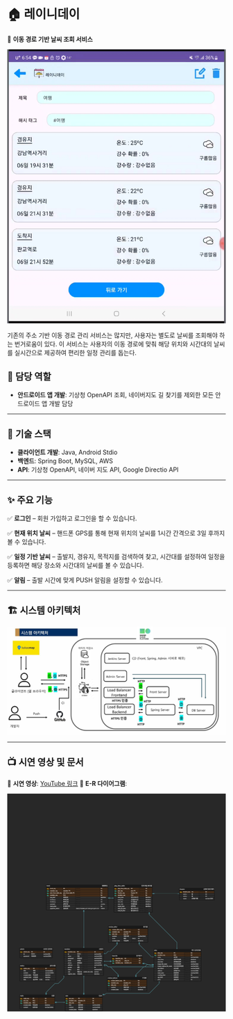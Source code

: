 # 🏠 레이니데이 

📍 **이동 경로 기반 날씨 조회 서비스**


![스크린샷](https://github.com/GunWooJung/READMEImage/blob/main/rainyday.jpg)

기존의 주소 기반 이동 경로 관리 서비스는 많지만, 사용자는 별도로 날씨를 조회해야 하는 번거로움이 있다. 이 서비스는 사용자의 이동 경로에 맞춰 해당 위치와 시간대의 날씨를 실시간으로 제공하여 편리한 일정 관리를 돕는다.

## 🎯 담당 역할

- **안드로이드 앱 개발**: 기상청 OpenAPI 조회, 네이버지도 길 찾기를 제외한 모든 안드로이드 앱 개발 담당

---

## 📄 기술 스택

- **클라이언트 개발**: Java, Android Stdio
- **백엔드**: Spring Boot, MySQL, AWS
- **API**: 기상청 OpenAPI, 네이버 지도 API, Google Directio API
---

## ✨ 주요 기능

✅ **로그인** – 회원 가입하고 로그인을 할 수 있습니다.

✅ **현재 위치 날씨** – 핸드폰 GPS를 통해 현재 위치의 날씨를 1시간 간격으로 3일 후까지 볼 수 있습니다.

✅ **일정 기반 날씨** – 출발지, 경유지, 목적지를 검색하여 찾고, 시간대를 설정하여 일정을 등록하면 해당 장소와 시간대의 날씨를 볼 수 있습니다.

✅ **알림** – 출발 시간에 맞게 PUSH 알림을 설정할 수 있습니다.

---

## 🏗️ 시스템 아키텍처

![시스템 아키텍처](https://github.com/GunWooJung/READMEImage/blob/main/30ticket.JPG)

---

## 📺 시연 영상 및 문서

📌 **시연 영상**: [YouTube 링크](https://youtu.be/A51GNjRFSCw?si=Jbqzho_C7b90Wy97)
📌 **E-R 다이어그램**:

![ERD](https://github.com/GunWooJung/READMEImage/blob/main/erd.png)
